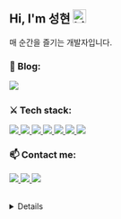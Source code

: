 ## Hi, I'm 성현 <img src="https://user-images.githubusercontent.com/1303154/88677602-1635ba80-d120-11ea-84d8-d263ba5fc3c0.gif" width="24px" alt="hi">
매 순간을 즐기는 개발자입니다.
<br />


### 🔭 Blog:

<a href="https://velog.io/@chosh">
  <img src="https://img.shields.io/badge/Tech blog-20232A?style=flat-square&logo=GitBook&logoColor=F05032" />
<a/>
  
<br />

### ⚔ Tech stack:

<a href="https://www.javascript.com">
  <img src="https://img.shields.io/badge/JavaScript-20232A?style=flat-square&logo=javascript&logoColor=F7DF1E" />
<a/>
<a href="https://developer.mozilla.org/en-US/docs/Web/HTML">
  <img src="https://img.shields.io/badge/HTML-20232A?style=flat-square&logo=HTML5&logoColor=E34F26" />
<a/>
<a href="https://developer.mozilla.org/en-US/docs/Web/CSS">
  <img src="https://img.shields.io/badge/CSS-20232A?style=flat-square&logo=CSS3&logoColor=1572B6" />
<a/>
<a href="https://nodejs.org/ko">
  <img src="https://img.shields.io/badge/Node.js-20232A?style=flat-square&logo=Node.js&logoColor=339933" />
<a/>
<a href="https://git-scm.com">
  <img src="https://img.shields.io/badge/Git-20232A?style=flat-square&logo=Git&logoColor=F05032" />
<a/>
<a href="https://ko.reactjs.org">
  <img src="https://img.shields.io/badge/React-20232A?style=flat-square&logo=react&logoColor=61DAFB" />
<a/>
<a href="https://www.typescriptlang.org/">
  <img src="https://img.shields.io/badge/TypeScript-20232A?style=flat-square&logo=TypeScript&logoColor=3178C6" />
<a/>
  
<br />
  
### 📫 Contact me:
<p>
<a href="mailto:chosh.dev@gmail.com">
  <img src="https://img.shields.io/badge/chosh.dev@gmail.com-20232A?style=flat-square&logo=Gmail&logoColor=EA4335" />
<a/>
<a href="https://github.com/Tongky-HGU">
  <img src="https://img.shields.io/badge/Tongky--HGU-20232A?style=flat-square&logo=GitHub&logoColor=FFFFFE" />
<a/>
<a href="https://www.instagram.com/_chosh">
  <img src="https://img.shields.io/badge/__chosh-20232A?style=flat-square&logo=Instagram&logoColor=E4405F" />
<a/>

<br />
<br />
  
<details>
  <summary>🔎 More info </summary>
  <br />
  
[![Hits](https://hits.seeyoufarm.com/api/count/incr/badge.svg?url=https%3A%2F%2Fgithub.com%2FTongky-HGU%2Fhit-counter&count_bg=%2379C83D&title_bg=%23555555&icon=&icon_color=%23E7E7E7&title=hits&edge_flat=false)](https://hits.seeyoufarm.com)
  
[![Tongky's GitHub stats](https://github-readme-stats.vercel.app/api?username=Tongky-HGU)](https://github.com/anuraghazra/github-readme-stats)

[![Solved.ac 프로필](http://mazassumnida.wtf/api/v2/generate_badge?boj=chotjd329)](https://solved.ac/chotjd329)

</details>
